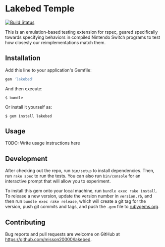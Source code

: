 # Lakebed Temple

[![Build Status](https://travis-ci.com/misson20000/lakebed.svg?branch=master)](https://travis-ci.com/misson20000/lakebed)

This is an emulation-based testing extension for rspec, geared specifically towards specifying behaviors in compiled Nintendo Switch programs to test how closesly our reimplementations match them.

## Installation

Add this line to your application's Gemfile:

```ruby
gem 'lakebed'
```

And then execute:

    $ bundle

Or install it yourself as:

    $ gem install lakebed

## Usage

TODO: Write usage instructions here

## Development

After checking out the repo, run `bin/setup` to install dependencies. Then, run `rake spec` to run the tests. You can also run `bin/console` for an interactive prompt that will allow you to experiment.

To install this gem onto your local machine, run `bundle exec rake install`. To release a new version, update the version number in `version.rb`, and then run `bundle exec rake release`, which will create a git tag for the version, push git commits and tags, and push the `.gem` file to [rubygems.org](https://rubygems.org).

## Contributing

Bug reports and pull requests are welcome on GitHub at https://github.com/misson20000/lakebed.
